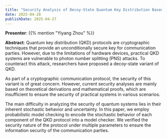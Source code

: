 ```yaml
---
title: "Security Analysis of Decoy-State Quantum Key Distribution Based on Probabilistic Model Checking"
date: 2025-04-28
publishDate: 2025-04-27
---
```


**Presenter**: {{% mention "Yiyang Zhou" %}}

**Abstract**: Quantum key distribution (QKD) protocols are cryptographic techniques that provide an unconditionally secure key for communication parties. However, due to the limitations of hardware devices, practical QKD systems are vulnerable to photon number splitting (PNS) attacks. To counteract this attack, researchers have proposed a decoy-state variant of QKD.

As part of a cryptographic communication protocol, the security of this variant is of great concern. However, current security analyses are mainly based on theoretical derivations and mathematical proofs, which are insufficient to ensure the security of practical systems in various scenarios.

The main difficulty in analyzing the security of quantum systems lies in their inherent stochastic behavior and uncertainty. In this paper, we employ probabilistic model checking to encode the stochastic behavior of each component of the QKD protocol into a model checker. We verified the security nature of the protocol under multiple parameters to ensure the information security of the communication parties.

